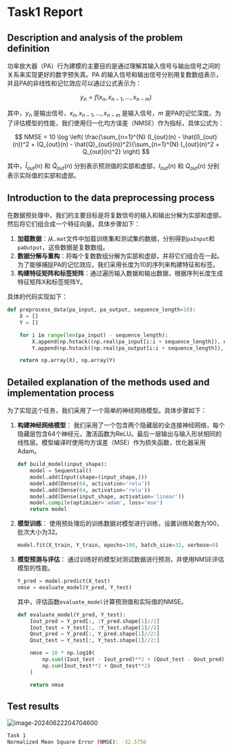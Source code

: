 # Task1 Report

## Description and analysis of the problem definition

功率放大器（PA）行为建模的主要目的是通过理解其输入信号与输出信号之间的关系来实现更好的数字预失真。PA 的输入信号和输出信号分别用复数数组表示，并且PA的非线性和记忆效应可以通过公式表示为：

$$
y_n = f(x_n, x_{n-1}, \ldots, x_{n-m})
$$

其中，$y_n$ 是输出信号，$x_n, x_{n-1}, \ldots, x_{n-m}$ 是输入信号，$m$ 是PA的记忆深度。为了评估模型的性能，我们使用归一化均方误差（NMSE）作为指标，具体公式为：

$$
NMSE = 10 \log \left( \frac{\sum_{n=1}^{N} (I_{out}(n) - \hat{I}_{out}(n))^2 + (Q_{out}(n) - \hat{Q}_{out}(n))^2}{\sum_{n=1}^{N} I_{out}(n)^2 + Q_{out}(n)^2} \right)
$$

其中，$\hat{I}_{out}(n)$ 和 $\hat{Q}_{out}(n)$ 分别表示预测值的实部和虚部，$I_{out}(n)$ 和 $Q_{out}(n)$ 分别表示实际值的实部和虚部。

## Introduction to the data preprocessing process

在数据预处理中，我们的主要目标是将复数信号的输入和输出分解为实部和虚部，然后将它们组合成一个特征向量。具体步骤如下：

1. **加载数据**：从`.mat`文件中加载训练集和测试集的数据，分别得到`paInput`和`paOutput`，这些数据是复数数组。
2. **数据分解与重构**：将每个复数数组分解为实部和虚部，并将它们组合在一起。为了能够捕捉PA的记忆效应，我们采用长度为10的序列来构建特征和标签。
3. **构建特征矩阵和标签矩阵**：通过遍历输入数据和输出数据，根据序列长度生成特征矩阵X和标签矩阵Y。

具体的代码实现如下：

```python
def preprocess_data(pa_input, pa_output, sequence_length=10):
    X = []
    Y = []

    for i in range(len(pa_input) - sequence_length):
        X.append(np.hstack((np.real(pa_input[i:i + sequence_length]), np.imag(pa_input[i:i + sequence_length]))))
        Y.append(np.hstack((np.real(pa_output[i:i + sequence_length]), np.imag(pa_output[i:i + sequence_length]))))

    return np.array(X), np.array(Y)
```

## Detailed explanation of the methods used and implementation process

为了实现这个任务，我们采用了一个简单的神经网络模型。具体步骤如下：

1. **构建神经网络模型**：
   我们采用了一个包含两个隐藏层的全连接神经网络，每个隐藏层包含64个神经元，激活函数为ReLU。最后一层输出与输入形状相同的线性层。模型编译时使用均方误差（MSE）作为损失函数，优化器采用Adam。

   ```python
   def build_model(input_shape):
       model = Sequential()
       model.add(Input(shape=(input_shape,)))
       model.add(Dense(64, activation='relu'))
       model.add(Dense(64, activation='relu'))
       model.add(Dense(input_shape, activation='linear'))
       model.compile(optimizer='adam', loss='mse')
       return model
   ```

2. **模型训练**：
   使用预处理后的训练数据对模型进行训练，设置训练轮数为100，批次大小为32。

   ```python
   model.fit(X_train, Y_train, epochs=100, batch_size=32, verbose=0)
   ```

3. **模型预测与评估**：
   通过训练好的模型对测试数据进行预测，并使用NMSE评估模型的性能。

   ```python
   Y_pred = model.predict(X_test)
   nmse = evaluate_model(Y_pred, Y_test)
   ```

   其中，评估函数`evaluate_model`计算预测值和实际值的NMSE。

   ```python
   def evaluate_model(Y_pred, Y_test):
       Iout_pred = Y_pred[:, :Y_pred.shape[1]//2]
       Iout_test = Y_test[:, :Y_test.shape[1]//2]
       Qout_pred = Y_pred[:, Y_pred.shape[1]//2:]
       Qout_test = Y_test[:, Y_test.shape[1]//2:]
   
       nmse = 10 * np.log10(
           np.sum((Iout_test - Iout_pred)**2 + (Qout_test - Qout_pred)**2) /
           np.sum(Iout_test**2 + Qout_test**2)
       )
   
       return nmse
   ```

## Test results

![image-20240622204704600](C:\Users\Lenovo\AppData\Roaming\Typora\typora-user-images\image-20240622204704600.png)

```bash
Task 1
Normalized Mean Square Error (NMSE): -32.5756
```
